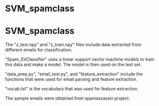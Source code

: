 # SVM_spamclass
# SVM_spamclass

The "z_test.npy" and "z_train.npy" files include data extracted from different emails for classification.

"Spam_SVClassifier" uses a linear support vector machine models to train this data and make a model. The model is then used on the test set.

"data_prep.py", "email_test.py", and "feature_extraction" include the functions that were used for email parsing and feature extraction.

"vocab.txt" is the vocabulary that was used for feature extraction.

The sample emails were obtained from spamassassin project.
